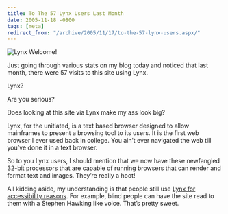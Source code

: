 ```yaml
---
title: To The 57 Lynx Users Last Month
date: 2005-11-18 -0800
tags: [meta]
redirect_from: "/archive/2005/11/17/to-the-57-lynx-users.aspx/"
---
```


![Lynx](https://haacked.com/images/lynx.jpg) Welcome!

Just going through various stats on my blog today and noticed that last month, there were 57 visits to this site using Lynx.

Lynx?

Are you serious?

Does looking at this site via Lynx make my ass look big?

Lynx, for the unitiated, is a text based browser designed to allow
mainframes to present a browsing tool to its users. It is the first web
browser I ever used back in college. You ain’t ever navigated the web
till you’ve done it in a text browser.

So to you Lynx users, I should mention that we now have these newfangled
32-bit processors that are capable of running browsers that can render
and format text and images. They’re really a hoot!

All kidding aside, my understanding is that people still use [Lynx for
accessibility
reasons](http://pubs.logicalexpressions.com/Pub0009/LPMArticle.asp?ID=196).
For example, blind people can have the site read to them with a Stephen
Hawking like voice. That’s pretty sweet.

